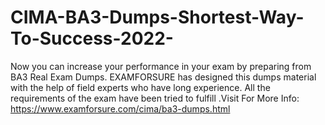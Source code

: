 # CIMA-BA3-Dumps-Shortest-Way-To-Success-2022-
Now you can increase your performance in your exam by preparing from BA3 Real Exam Dumps. EXAMFORSURE has designed this dumps material with the help of field experts who have long experience. All the requirements of the exam have been tried to fulfill  .Visit For More Info: https://www.examforsure.com/cima/ba3-dumps.html
